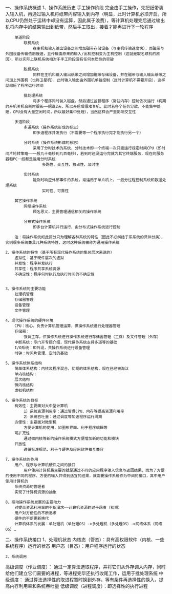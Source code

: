 一、操作系统概述
  1、操作系统历史
		手工操作阶段
			完全由手工操作，先把纸带装入输入机，再通过输入机将纸带内容输入到内存（明显，此时计算机必须开启，所以CPU仍然处于运转中却没有运算，因此属于浪费），等计算机处理完后通过输出机将内存中的结果输出到纸带，然后手工取出，接着才能再进行下一轮程序

		单道阶段
			联机系统
				在主机和输入输出设备之间增加磁带存储设备（与主机传输速度快），而磁带与外围设备传输依旧慢速，且传输由原来的输入/出机控制变为主机控制（这就是取名联机的原因），所以实际上联机系统相对于手工阶段没有任何本质性的突破

			脱机系统
				同样在主机和输入输出纸带之间增加磁带存储设备，并在磁带与输入输出纸带之间加上外围机（也称卫星机），此时输入输出由外围机单独控制（这时计算机不需要开启），这样就缩短了程序运行时间

			批处理系统
				将多个程序同时装入磁盘，然后通过监督程序（常驻内存）控制依次运行（初期的开机关机会耗时很长——据说2天，所以开启后很难关机，此时若各个任务分散，不能集中处理，CPU会有大量空闲时间，所以最好集中处理），当然这样会严重影响交互性

		多道阶段
			多道系统（操作系统形成的标志）
				即多道程序并发执行（不需要等一个程序执行完才能执行另一个）

			分时系统（操作系统形成的标志）
				采用了分时技术的系统，分时技术即一个终端一次只能运行规定时间CPU（即时间片轮转策略——一般几十毫秒到几百毫秒），若到时还没运行完就为其它终端服务，现在的服务器和PC一般都是运用分时系统
					多路性、交互性、独占性、及时性

			实时系统
				能及时响应外部事件的系统，常运用于单片机上，一般分过程控制系统和数据处理系统
					实时性、可靠性

		其它操作系统
			网络操作系统
				顾名思义，主要管理通信相关的操作系统

			分布式操作系统
				即多台计算机并行运行，由分布式操作系统进行控制

		注：将操作系统如此区分只为理解各种系统的特性（因此不必纠结于系系统的具体分类），实则很多系统兼具几种系统特性，这时这种系统被称为通用操作系统

	2、操作系统的特性（基于所有现代操作系统的集总层次来说的）
		虚拟性：基于硬件层次的虚拟
		并发性：程序并发执行
		共享性：程序共享系统资源
		不确定性：程序何时执行及执行时间的不确定性


	3、操作系统的主要功能
		处理机管理
		存储器管理
		设备管理
		文件管理

	4、现代操作系统的硬件环境
		CPU：核心，负责计算机管理运算，供操作系统进行处理器管理
		存储器：
			强调主存，供操作系统进行操作系统进行存储器管理（主存）及文件管理（外存）
		中断系统：专门开专题介绍，现代操作系统支持多道等的基础
		I/O系统：即外设，共操作系统进行设备管理
		时钟：时间片管理、定时的基础

	5、操作系统体系结构
		简单体系结构：内核及程序混合，初期的体系结构，现在已经被淘汰
		单内核结构：
		层次结构
		微内核结构
		虚拟机结构

	6、操作系统的目标
		有效性：主要面对大中型计算机
			1）系统资源利用率：通过管理CPU、内存等提高资源利用率
			2）系统吞吐量：通过调度等加速程序运行周期
		方便性：主要面对微型机
			方便计算机的使用，如图形界面、利于程序编辑等
		可扩充性
			通过微内核等新的操作系统模式方便增加新的功能和模块
		开放性
			遵循标准规范，利于与硬件及应用软件相互兼容

	7、操作系统的作用
		用户、程序与计算机硬件之间的接口
			用户使用计算机最主要的就是通过不同的应用程序输入信息与返回结果，而为了方便的使用不同的程序、方便的输入并得到适宜的结果，就需要操作系统作为中间的接口，其中用户使用计算机的
		系统资源的管理者
		实现了计算机资源的抽象

	8、推动操作系统发展的主要动力
		对提高资源利用率的不断渴求——计算机资源的过于昂贵（初期）
		用户对方便性的不断渴求
		硬件的不断更新换代
		计算机体系的发展：单处理机（单处理OS）->多处理机（多处理OS）->网络体系（网络OS）…

二、操作系统接口
	1、处理机状态
		内核态（管态）：具有高权限软件（内核、一些系统程序）运行的状态
		用户态（目态）：用户程序运行的状态

	2、系统调用








高级调度（作业调度）：
	通过一定算法选取程序，并将它们从外存调入内存，同时给他们建立它们需要的进程，等进程完毕还执行收尾工作，运用于批处理系统
中级调度：
	通过算法选择性的取进程暂时换到外存，等有条件再选择性的换入，提高内存利用率和系统吞吐量
低级调度（进程调度）：即选择性的执行进程
